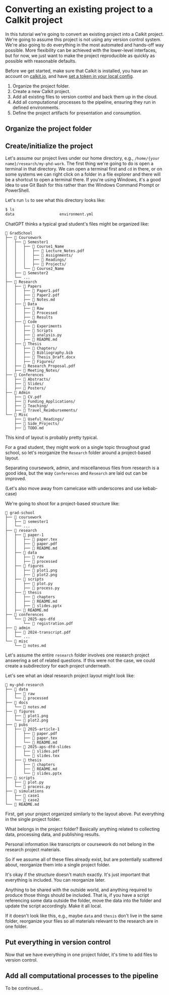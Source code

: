 # Converting an existing project to a Calkit project

In this tutorial we're going to convert an existing project
into a Calkit project.
We're going to assume this project is not using any version control system.
We're also going to do everything
in the most automated and hands-off way possible.
More flexibility can be achieved with the lower-level interfaces,
but for now, we just want to make the project reproducible as quickly
as possible with reasonable defaults.

Before we get started,
make sure that Calkit is installed,
you have an account on [calkit.io](https://calkit.io),
and have [set a token in your local config](../cloud-integration.md).

1. Organize the project folder.
1. Create a new Calkit project.
1. Add all existing files to version control and back them up in the cloud.
1. Add all computational processes to the pipeline, ensuring they run in
   defined environments.
1. Define the project artifacts for presentation and consumption.

## Organize the project folder



## Create/initialize the project

Let's assume our project lives under our home directory,
e.g., `/home/{your name}/research/my-phd-work`.
The first thing we're going to do is open a terminal
in that directory.
We can open a terminal first and `cd` in there,
or on some systems we can right click on a folder in a file explorer
and there will be a shortcut to open a terminal there.
If you're using Windows, it's a good idea to use Git Bash for this rather
than the Windows Command Prompt or PowerShell.

Let's run `ls` to see what this directory looks like:

```sh
$ ls
data					environment.yml
```

ChatGPT thinks a typical grad student's files might be organized like:

```
📂 GradSchool
├── 📂 Coursework
│   ├── 📂 Semester1
│   │   ├── 📂 Course1_Name
│   │   │   ├── 📜 Lecture_Notes.pdf
│   │   │   ├── 📜 Assignments/
│   │   │   ├── 📜 Readings/
│   │   │   ├── 📜 Projects/
│   │   └── 📂 Course2_Name
│   ├── 📂 Semester2
│   └── ...
├── 📂 Research
│   ├── 📂 Papers
│   │   ├── 📜 Paper1.pdf
│   │   ├── 📜 Paper2.pdf
│   │   ├── 📜 Notes.md
│   ├── 📂 Data
│   │   ├── 📂 Raw
│   │   ├── 📂 Processed
│   │   ├── 📂 Results
│   ├── 📂 Code
│   │   ├── 📂 Experiments
│   │   ├── 📂 Scripts
│   │   ├── 📜 analysis.py
│   │   ├── 📜 README.md
│   ├── 📂 Thesis
│   │   ├── 📜 Chapters/
│   │   ├── 📜 Bibliography.bib
│   │   ├── 📜 Thesis_Draft.docx
│   │   ├── 📜 Figures/
│   ├── 📜 Research_Proposal.pdf
│   ├── 📜 Meeting_Notes/
├── 📂 Conferences
│   ├── 📜 Abstracts/
│   ├── 📜 Slides/
│   ├── 📜 Posters/
├── 📂 Admin
│   ├── 📜 CV.pdf
│   ├── 📜 Funding_Applications/
│   ├── 📜 Teaching/
│   ├── 📜 Travel_Reimbursements/
└── 📂 Misc
    ├── 📜 Useful_Readings/
    ├── 📜 Side_Projects/
    ├── 📜 TODO.md
```

This kind of layout is probably pretty typical.

For a grad student, they might work on a single topic throughout
grad school,
so let's reorganize the `Research` folder around a project-based layout.

Separating coursework, admin, and miscellaneous files from research
is a good idea,
but the way `Conferences` and `Research` are laid out
can be improved.

(Let's also move away from camelcase with underscores and use kebab-case)

We're going to shoot for a project-based structure like:

```
📂 grad-school
├── 📂 coursework
│   ├── 📂 semester1
│   └── ...
├── 📂 research
│   ├── 📂 paper-1
│   │   ├── 📜 paper.tex
│   │   ├── 📜 paper.pdf
│   │   ├── 📜 README.md
│   ├── 📂 data
│   │   ├── 📂 raw
│   │   ├── 📂 processed
│   ├── 📂 figures
│   │   ├── 📜 plot1.png
│   │   ├── 📜 plot2.png
│   ├── 📂 scripts
│   │   ├── 📜 plot.py
│   │   ├── 📜 process.py
│   ├── 📂 thesis
│   │   ├── 📂 chapters
│   │   ├── 📜 README.md
│   │   ├── 📜 slides.pptx
│   ├── 📜 README.md
├── 📂 conferences
│   └── 📂 2025-aps-dfd
│       └── 📜 registration.pdf
├── 📂 admin
│   ├── 📜 2024-transcript.pdf
│   └── ...
└── 📂 misc
    └── 📜 notes.md
```

Let's assume the entire `research` folder involves one research project
answering a set of related questions.
If this were not the case, we could create a subdirectory for each project
underneath.

Let's see what an ideal research project layout might look like:

```
📂 my-phd-research
├── 📂 data
│   ├── 📂 raw
│   └── 📂 processed
├── 📂 docs
│   └── 📜 notes.md
├── 📂 figures
│   ├── 📜 plot1.png
│   └── 📜 plot2.png
├── 📂 pubs
│   ├── 📂 2025-article-1
│   │   ├── 📜 paper.pdf
│   │   ├── 📜 paper.tex
│   │   └── 📜 README.md
│   ├── 📂 2025-aps-dfd-slides
│   │   ├── 📜 slides.pdf
│   │   └── 📜 slides.tex
│   ├── 📂 thesis
│   │   ├── 📂 chapters
│   │   ├── 📜 README.md
│   │   └── 📜 slides.pptx
├── 📂 scripts
│   ├── 📜 plot.py
│   └── 📜 process.py
├── 📂 simulations
│   ├── 📂 case1
│   └── 📂 case2
└── 📜 README.md
```

First, get your project organized similarly to the layout above.
Put everything in the single project folder.

What belongs in the project folder?
Basically anything related to collecting data,
processing data,
and publishing results.

Personal information like transcripts or coursework do not belong in
the research project materials.

So if we assume all of these files already exist,
but are potentially scattered about,
reorganize them into a single project folder.

It's okay if the structure doesn't match exactly.
It's just important that everything is included.
You can reorganize later.

Anything to be shared with the outside world,
and anything required to produce those things should be included.
That is,
if you have a script referencing some data outside the folder,
move the data into the folder and update the script accordingly.
Make it all local.

If it doesn't look like this, e.g.,
maybe `data` and `thesis` don't live in the same folder,
reorganize your files so all materials relevant to the research
are in one folder.

## Put everything in version control

Now that we have everything in one project folder,
it's time to add files to version control.

## Add all computational processes to the pipeline

To be continued...
